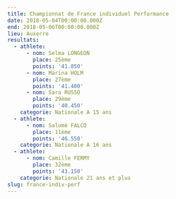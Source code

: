 ```yaml
---
title: Championnat de France individuel Performance
date: 2018-05-04T00:00:00.000Z
end: 2018-05-06T00:00:00.000Z
lieu: Auxerre
resultats:
  - athlete:
      - nom: Selma LONGEON
        place: 25ème
        points: '41.850'
      - nom: Marina HOLM
        place: 27ème
        points: '41.400'
      - nom: Sara RUSSO
        place: 29ème
        points: '40.450'
    categorie: Nationale A 15 ans
  - athlete:
      - nom: Salomé FALCO
        place: 11ème
        points: '46.550'
    categorie: Nationale A 16 ans
  - athlete:
      - nom: Camille FERMY
        place: 32ème
        points: '43.150'
    categorie: Nationale 21 ans et plus
slug: france-indiv-perf
---
```



